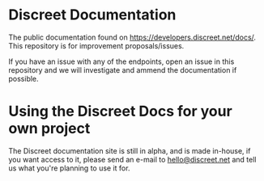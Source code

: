 # Discreet Documentation
The public documentation found on https://developers.discreet.net/docs/. This repository is for improvement proposals/issues.

If you have an issue with any of the endpoints, open an issue in this repository and we will investigate and ammend the documentation if possible.

# Using the Discreet Docs for your own project

The Discreet documentation site is still in alpha, and is made in-house, if you want access to it, please send an e-mail to hello@discreet.net and tell us what you're planning to use it for.
